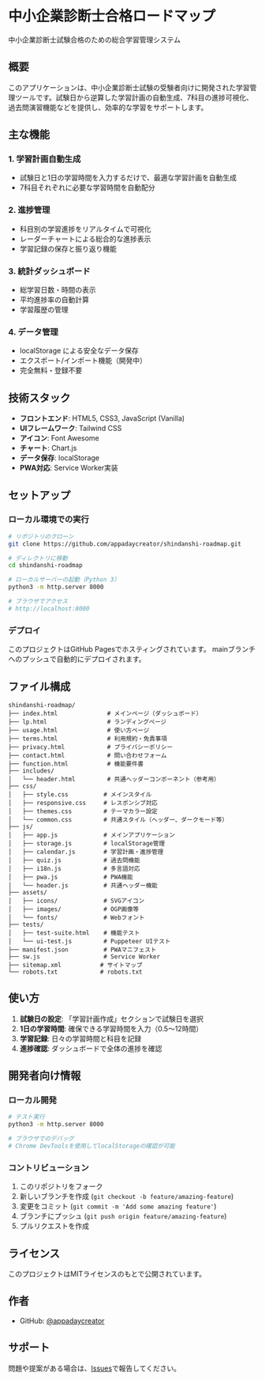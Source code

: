 # 中小企業診断士合格ロードマップ

中小企業診断士試験合格のための総合学習管理システム

## 概要

このアプリケーションは、中小企業診断士試験の受験者向けに開発された学習管理ツールです。試験日から逆算した学習計画の自動生成、7科目の進捗可視化、過去問演習機能などを提供し、効率的な学習をサポートします。

## 主な機能

### 1. 学習計画自動生成
- 試験日と1日の学習時間を入力するだけで、最適な学習計画を自動生成
- 7科目それぞれに必要な学習時間を自動配分

### 2. 進捗管理
- 科目別の学習進捗をリアルタイムで可視化
- レーダーチャートによる総合的な進捗表示
- 学習記録の保存と振り返り機能

### 3. 統計ダッシュボード
- 総学習日数・時間の表示
- 平均進捗率の自動計算
- 学習履歴の管理

### 4. データ管理
- localStorage による安全なデータ保存
- エクスポート/インポート機能（開発中）
- 完全無料・登録不要

## 技術スタック

- **フロントエンド**: HTML5, CSS3, JavaScript (Vanilla)
- **UIフレームワーク**: Tailwind CSS
- **アイコン**: Font Awesome
- **チャート**: Chart.js
- **データ保存**: localStorage
- **PWA対応**: Service Worker実装

## セットアップ

### ローカル環境での実行

```bash
# リポジトリのクローン
git clone https://github.com/appadaycreator/shindanshi-roadmap.git

# ディレクトリに移動
cd shindanshi-roadmap

# ローカルサーバーの起動（Python 3）
python3 -m http.server 8000

# ブラウザでアクセス
# http://localhost:8000
```

### デプロイ

このプロジェクトはGitHub Pagesでホスティングされています。
mainブランチへのプッシュで自動的にデプロイされます。

## ファイル構成

```
shindanshi-roadmap/
├── index.html              # メインページ（ダッシュボード）
├── lp.html                 # ランディングページ
├── usage.html              # 使い方ページ
├── terms.html              # 利用規約・免責事項
├── privacy.html            # プライバシーポリシー
├── contact.html            # 問い合わせフォーム
├── function.html           # 機能要件書
├── includes/
│   └── header.html         # 共通ヘッダーコンポーネント（参考用）
├── css/
│   ├── style.css          # メインスタイル
│   ├── responsive.css     # レスポンシブ対応
│   ├── themes.css         # テーマカラー設定
│   └── common.css         # 共通スタイル（ヘッダー、ダークモード等）
├── js/
│   ├── app.js             # メインアプリケーション
│   ├── storage.js         # localStorage管理
│   ├── calendar.js        # 学習計画・進捗管理
│   ├── quiz.js            # 過去問機能
│   ├── i18n.js            # 多言語対応
│   ├── pwa.js             # PWA機能
│   └── header.js          # 共通ヘッダー機能
├── assets/
│   ├── icons/             # SVGアイコン
│   ├── images/            # OGP画像等
│   └── fonts/             # Webフォント
├── tests/
│   ├── test-suite.html    # 機能テスト
│   └── ui-test.js         # Puppeteer UIテスト
├── manifest.json          # PWAマニフェスト
├── sw.js                  # Service Worker
├── sitemap.xml           # サイトマップ
└── robots.txt            # robots.txt
```

## 使い方

1. **試験日の設定**: 「学習計画作成」セクションで試験日を選択
2. **1日の学習時間**: 確保できる学習時間を入力（0.5〜12時間）
3. **学習記録**: 日々の学習時間と科目を記録
4. **進捗確認**: ダッシュボードで全体の進捗を確認

## 開発者向け情報

### ローカル開発

```bash
# テスト実行
python3 -m http.server 8000

# ブラウザでのデバッグ
# Chrome DevToolsを使用してlocalStorageの確認が可能
```

### コントリビューション

1. このリポジトリをフォーク
2. 新しいブランチを作成 (`git checkout -b feature/amazing-feature`)
3. 変更をコミット (`git commit -m 'Add some amazing feature'`)
4. ブランチにプッシュ (`git push origin feature/amazing-feature`)
5. プルリクエストを作成

## ライセンス

このプロジェクトはMITライセンスのもとで公開されています。

## 作者

- GitHub: [@appadaycreator](https://github.com/appadaycreator)

## サポート

問題や提案がある場合は、[Issues](https://github.com/appadaycreator/shindanshi-roadmap/issues)で報告してください。